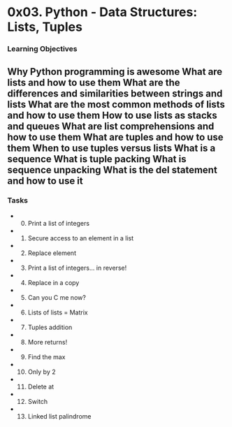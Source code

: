# 0x03. Python - Data Structures: Lists, Tuples
### Learning Objectives
Why Python programming is awesome
What are lists and how to use them
What are the differences and similarities between strings and lists
What are the most common methods of lists and how to use them
How to use lists as stacks and queues
What are list comprehensions and how to use them
What are tuples and how to use them
When to use tuples versus lists
What is a sequence
What is tuple packing
What is sequence unpacking
What is the del statement and how to use it
-------
### Tasks
- 0. Print a list of integers
- 1. Secure access to an element in a list
- 2. Replace element
- 3. Print a list of integers... in reverse!
- 4. Replace in a copy
- 5. Can you C me now?
- 6. Lists of lists = Matrix
- 7. Tuples addition
- 8. More returns!
- 9. Find the max
- 10. Only by 2
- 11. Delete at
- 12. Switch
- 13. Linked list palindrome
